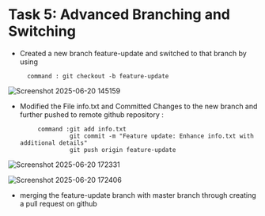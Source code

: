 # Task 5: Advanced Branching and Switching

- Created a new branch feature-update and switched to that branch by using 

        command : git checkout -b feature-update

![Screenshot 2025-06-20 145159](https://github.com/user-attachments/assets/f633d7b1-efcd-4319-a6d2-d59185fa6b4a)


- Modified the File info.txt and Committed Changes to the new branch and further pushed to remote github repository  :

           command :git add info.txt
                    git commit -m "Feature update: Enhance info.txt with additional details"
                    git push origin feature-update
![Screenshot 2025-06-20 172331](https://github.com/user-attachments/assets/ad2c5df4-1a9f-4c84-8b17-c8b471dc2b05)

![Screenshot 2025-06-20 172406](https://github.com/user-attachments/assets/b17c17e0-d317-4b10-991a-6add1b5b60da)


- merging the feature-update branch with master branch through creating a pull request on github 

